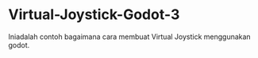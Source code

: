 # Virtual-Joystick-Godot-3
Iniadalah contoh bagaimana cara membuat Virtual Joystick menggunakan godot.
